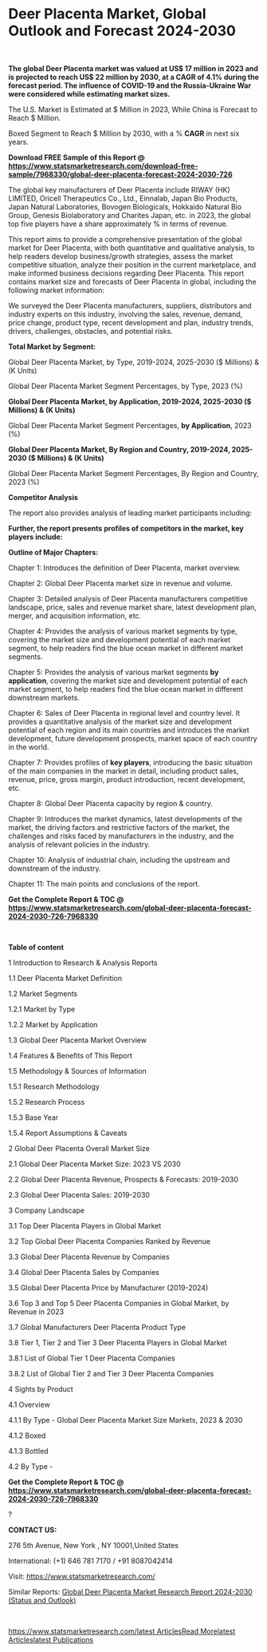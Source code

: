 <h1>Deer Placenta Market, Global Outlook and Forecast 2024-2030</h1><br/><p><strong>The global Deer Placenta market was valued at US$ 17 million in 2023 and is projected to reach US$ 22 million by 2030, at a <strong>CAGR</strong> of 4.1% during the forecast period. The influence of COVID-19 and the Russia-Ukraine War were considered while estimating market sizes.</strong></p>
 
 
 
 <p>The U.S. Market is Estimated at $ Million in 2023, While China is Forecast to Reach $ Million.</p>
 
 
 
 <p>Boxed Segment to Reach $ Million by 2030, with a % <strong>CAGR</strong> in next six years.</p>
 
 
 
 <p><strong>Download FREE Sample of this Report @ <a href="https://www.statsmarketresearch.com/download-free-sample/7968330/global-deer-placenta-forecast-2024-2030-726">https://www.statsmarketresearch.com/download-free-sample/7968330/global-deer-placenta-forecast-2024-2030-726</a></strong></p>
 
 
 
 <p>The global key manufacturers of Deer Placenta include RIWAY (HK) LIMITED, Oricell Therapeutics Co., Ltd., Einnalab, Japan Bio Products, Japan Natural Laboratories, Bovogen Biologicals, Hokkaido Natural Bio Group, Genesis Biolaboratory and Charites Japan, etc. in 2023, the global top five players have a share approximately % in terms of revenue.</p>
 
 
 
 <p>This report aims to provide a comprehensive presentation of the global market for Deer Placenta, with both quantitative and qualitative analysis, to help readers develop business/growth strategies, assess the market competitive situation, analyze their position in the current marketplace, and make informed business decisions regarding Deer Placenta. This report contains market size and forecasts of Deer Placenta in global, including the following market information:</p>
 
 
 
 <p>We surveyed the Deer Placenta manufacturers, suppliers, distributors and industry experts on this industry, involving the sales, revenue, demand, price change, product type, recent development and plan, industry trends, drivers, challenges, obstacles, and potential risks.</p>
 
 
 
 <p><strong>Total Market by Segment:</strong></p>
 
 
 
 <p>Global Deer Placenta Market, by Type, 2019-2024, 2025-2030 ($ Millions) & (K Units)</p>
 
 
 
 <p>Global Deer Placenta Market Segment Percentages, by Type, 2023 (%)</p>
 
 
 
 <p><strong>Global Deer Placenta Market, <strong>by Application</strong>, 2019-2024, 2025-2030 ($ Millions) & (K Units)</strong></p>
 
 
 
 <p>Global Deer Placenta Market Segment Percentages, <strong>by Application</strong>, 2023 (%)</p>
 
 
 
 <p><strong>Global Deer Placenta Market, By Region and Country, 2019-2024, 2025-2030 ($ Millions) & (K Units)</strong></p>
 
 
 
 <p>Global Deer Placenta Market Segment Percentages, By Region and Country, 2023 (%)</p>
 
 
 
 <p><strong>Competitor Analysis</strong></p>
 
 
 
 <p>The report also provides analysis of leading market participants including:</p>
 
 
 
 <p><strong>Further, the report presents profiles of competitors in the market, <strong>key players</strong> include:</strong></p>
 
 
 
 <p><strong>Outline of Major Chapters:</strong></p>
 
 
 
 <p>Chapter 1: Introduces the definition of Deer Placenta, market overview.</p>
 
 
 
 <p>Chapter 2: Global Deer Placenta market size in revenue and volume.</p>
 
 
 
 <p>Chapter 3: Detailed analysis of Deer Placenta manufacturers competitive landscape, price, sales and revenue market share, latest development plan, merger, and acquisition information, etc.</p>
 
 
 
 <p>Chapter 4: Provides the analysis of various market segments by type, covering the market size and development potential of each market segment, to help readers find the blue ocean market in different market segments.</p>
 
 
 
 <p>Chapter 5: Provides the analysis of various market segments <strong>by application</strong>, covering the market size and development potential of each market segment, to help readers find the blue ocean market in different downstream markets.</p>
 
 
 
 <p>Chapter 6: Sales of Deer Placenta in regional level and country level. It provides a quantitative analysis of the market size and development potential of each region and its main countries and introduces the market development, future development prospects, market space of each country in the world.</p>
 
 
 
 <p>Chapter 7: Provides profiles of <strong>key players</strong>, introducing the basic situation of the main companies in the market in detail, including product sales, revenue, price, gross margin, product introduction, recent development, etc.</p>
 
 
 
 <p>Chapter 8: Global Deer Placenta capacity by region & country.</p>
 
 
 
 <p>Chapter 9: Introduces the market dynamics, latest developments of the market, the driving factors and restrictive factors of the market, the challenges and risks faced by manufacturers in the industry, and the analysis of relevant policies in the industry.</p>
 
 
 
 <p>Chapter 10: Analysis of industrial chain, including the upstream and downstream of the industry.</p>
 
 
 
 <p>Chapter 11: The main points and conclusions of the report.</p>
 
 
 
 <div><b>Get the Complete Report & TOC @ <a href="https://www.statsmarketresearch.com/global-deer-placenta-forecast-2024-2030-726-7968330">https://www.statsmarketresearch.com/global-deer-placenta-forecast-2024-2030-726-7968330</a></b></div>
 
 
 
 <p><br />
 
 <b>Table of content</b></p>
 
 
 
 <p>1 Introduction to Research & Analysis Reports<br />
 
 1.1 Deer Placenta Market Definition<br />
 
 1.2 Market Segments<br />
 
 1.2.1 Market by Type<br />
 
 1.2.2 Market by Application<br />
 
 1.3 Global Deer Placenta Market Overview<br />
 
 1.4 Features & Benefits of This Report<br />
 
 1.5 Methodology & Sources of Information<br />
 
 1.5.1 Research Methodology<br />
 
 1.5.2 Research Process<br />
 
 1.5.3 Base Year<br />
 
 1.5.4 Report Assumptions & Caveats<br />
 
 2 Global Deer Placenta Overall Market Size<br />
 
 2.1 Global Deer Placenta Market Size: 2023 VS 2030<br />
 
 2.2 Global Deer Placenta Revenue, Prospects & Forecasts: 2019-2030<br />
 
 2.3 Global Deer Placenta Sales: 2019-2030<br />
 
 3 Company Landscape<br />
 
 3.1 Top Deer Placenta Players in Global Market<br />
 
 3.2 Top Global Deer Placenta Companies Ranked by Revenue<br />
 
 3.3 Global Deer Placenta Revenue by Companies<br />
 
 3.4 Global Deer Placenta Sales by Companies<br />
 
 3.5 Global Deer Placenta Price by Manufacturer (2019-2024)<br />
 
 3.6 Top 3 and Top 5 Deer Placenta Companies in Global Market, by Revenue in 2023<br />
 
 3.7 Global Manufacturers Deer Placenta Product Type<br />
 
 3.8 Tier 1, Tier 2 and Tier 3 Deer Placenta Players in Global Market<br />
 
 3.8.1 List of Global Tier 1 Deer Placenta Companies<br />
 
 3.8.2 List of Global Tier 2 and Tier 3 Deer Placenta Companies<br />
 
 4 Sights by Product<br />
 
 4.1 Overview<br />
 
 4.1.1 By Type - Global Deer Placenta Market Size Markets, 2023 & 2030<br />
 
 4.1.2 Boxed<br />
 
 4.1.3 Bottled<br />
 
 4.2 By Type -</p>
 
 
 
 <div><b>Get the Complete Report & TOC @ <a href="https://www.statsmarketresearch.com/global-deer-placenta-forecast-2024-2030-726-7968330">https://www.statsmarketresearch.com/global-deer-placenta-forecast-2024-2030-726-7968330</a></b></div>
 
 
 
 <p>? </p>
 
 
 
 <p><b>CONTACT US:</b><br />
 
 276 5th Avenue, New York , NY 10001,United States<br />
 
 International: (+1) 646 781 7170 / +91 8087042414<br />
 
 Visit: <a href="https://www.statsmarketresearch.com/">https://www.statsmarketresearch.com/</a><br />
 
 Similar Reports: <a href="https://www.statsmarketresearch.com/global-deer-placenta-forecast-2024-2030-726-7968330">Global Deer Placenta Market Research Report 2024-2030 (Status and Outlook)</a><br />
 
 <br />
 
 <a href="https://gyeongbokgung.com">https://www.statsmarketresearch.com/</a><a href="https://hallyeomaritime.com">latest Articles</a><a href="https://jingwansa.com">Read More</a><a href="https://nguoiviet.jp/">latest Articles</a><a href="https://www.intelmarketresearch.com/">latest Publications</a></p>